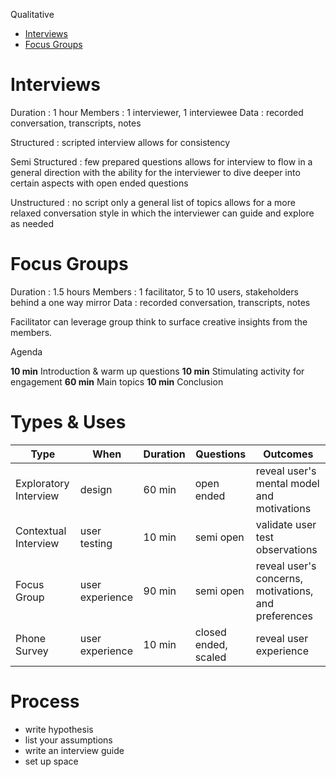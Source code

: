 Qualitative

- [Interviews](#Interviews)
- [Focus Groups](#Focus%20Groups)

# Interviews

Duration : 1 hour
Members : 1 interviewer, 1 interviewee
Data : recorded conversation, transcripts, notes

Structured : scripted interview
allows for consistency

Semi Structured : few prepared questions
allows for interview to flow in a general direction with the ability for the interviewer to dive deeper into certain aspects with open ended questions

Unstructured : no script only a general list of topics
allows for a more relaxed conversation style in which the interviewer can guide and explore as needed

# Focus Groups

Duration : 1.5 hours
Members : 1 facilitator, 5 to 10 users, stakeholders behind a one way mirror
Data : recorded conversation, transcripts, notes

Facilitator can leverage group think to surface creative insights from the members.

Agenda

**10 min** Introduction & warm up questions
**10 min** Stimulating activity for engagement
**60 min** Main topics
**10 min** Conclusion

# Types & Uses

|Type|When|Duration|Questions|Outcomes|
|--|--|--|--|--|
|Exploratory Interview|design|60 min|open ended|reveal user's mental model and motivations|
|Contextual Interview|user testing|10 min|semi open|validate  user test observations|
|Focus Group|user experience|90 min|semi open|reveal user's concerns, motivations, and preferences|
|Phone Survey|user experience|10 min|closed ended, scaled|reveal user experience|

# Process

- write hypothesis
- list your assumptions
- write an interview guide
- set up space

